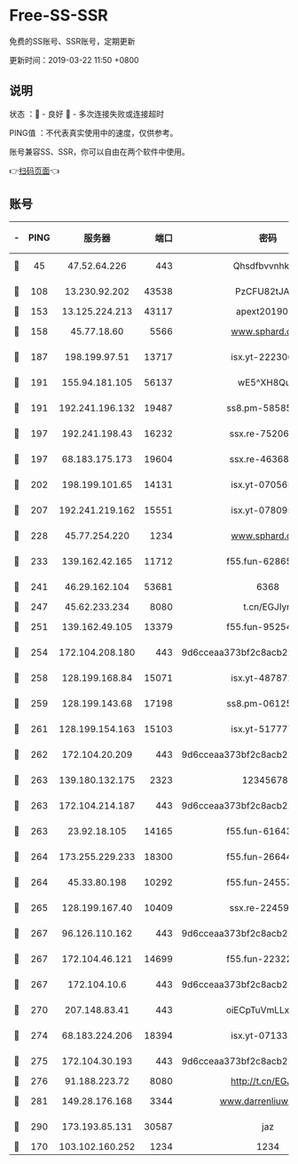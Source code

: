 # Free-SS-SSR

免费的SS账号、SSR账号，定期更新

更新时间：2019-03-22 11:50 +0800

## 说明

状态     ：🙂 - 良好 🙁 - 多次连接失败或连接超时

PING值   ：不代表真实使用中的速度，仅供参考。

账号兼容SS、SSR，你可以自由在两个软件中使用。

👉[扫码页面](https://liesauer.github.io/Free-SS-SSR/)👈

## 账号

|-|PING|服务器|端口|密码|加密方式|区域|
|:----:|:----:|:-----:|-----:|:----:|:----:|:----:|
|🙂|45|47.52.64.226|443|Qhsdfbvvnhkm1|aes-256-cfb|HK|
|🙂|108|13.230.92.202|43538|PzCFU82tJAdZ|aes-256-cfb|JP|
|🙂|153|13.125.224.213|43117|apext2019005|chacha20|KR|
|🙂|158|45.77.18.60|5566|www.sphard.com|aes-256-cfb|JP|
|🙂|187|198.199.97.51|13717|isx.yt-22230608|aes-256-cfb|US|
|🙂|191|155.94.181.105|56137|wE5^XH8Quw|aes-256-cfb|US|
|🙂|191|192.241.196.132|19487|ss8.pm-58585606|aes-256-cfb|US|
|🙂|197|192.241.198.43|16232|ssx.re-75206389|aes-256-cfb|US|
|🙂|197|68.183.175.173|19604|ssx.re-46368916|aes-256-cfb|US|
|🙂|202|198.199.101.65|14131|isx.yt-07056512|aes-256-cfb|US|
|🙂|207|192.241.219.162|15551|isx.yt-07809565|aes-256-cfb|US|
|🙂|228|45.77.254.220|1234|www.sphard.com|aes-256-cfb|SG|
|🙂|233|139.162.42.165|11712|f55.fun-62865746|aes-256-cfb|SG|
|🙂|241|46.29.162.104|53681|6368|aes-256-ctr|RU|
|🙂|247|45.62.233.234|8080|t.cn/EGJIyrl|rc4-md5|CA|
|🙂|251|139.162.49.105|13379|f55.fun-95254203|aes-256-cfb|SG|
|🙂|254|172.104.208.180|443|9d6cceaa373bf2c8acb22e60b6a58be6|aes-256-cfb|US|
|🙂|258|128.199.168.84|15071|isx.yt-48787217|aes-256-cfb|SG|
|🙂|259|128.199.143.68|17198|ss8.pm-06125832|aes-256-cfb|SG|
|🙂|261|128.199.154.163|15103|isx.yt-51777713|aes-256-cfb|SG|
|🙂|262|172.104.20.209|443|9d6cceaa373bf2c8acb22e60b6a58be6|aes-256-cfb|US|
|🙂|263|139.180.132.175|2323|123456789|aes-256-cfb|SG|
|🙂|263|172.104.214.187|443|9d6cceaa373bf2c8acb22e60b6a58be6|aes-256-cfb|US|
|🙂|263|23.92.18.105|14165|f55.fun-61643656|aes-256-cfb|US|
|🙂|264|173.255.229.233|18300|f55.fun-26644878|aes-256-cfb|US|
|🙂|264|45.33.80.198|10292|f55.fun-24557903|aes-256-cfb|US|
|🙂|265|128.199.167.40|10409|ssx.re-22459395|aes-256-cfb|SG|
|🙂|267|96.126.110.162|443|9d6cceaa373bf2c8acb22e60b6a58be6|aes-256-cfb|US|
|🙂|267|172.104.46.121|14699|f55.fun-22322504|aes-256-cfb|SG|
|🙂|267|172.104.10.6|443|9d6cceaa373bf2c8acb22e60b6a58be6|aes-256-cfb|US|
|🙂|270|207.148.83.41|443|oiECpTuVmLLxk4Ts|aes-256-cfb|AU|
|🙂|274|68.183.224.206|18394|isx.yt-07133195|aes-256-cfb|SG|
|🙂|275|172.104.30.193|443|9d6cceaa373bf2c8acb22e60b6a58be6|aes-256-cfb|US|
|🙂|276|91.188.223.72|8080|http://t.cn/EGJIyrl|rc4-md5|RU|
|🙂|281|149.28.176.168|3344|www.darrenliuwei.com|aes-256-cfb|AU|
|🙂|290|173.193.85.131|30587|jaz|aes-256-cfb|US|
|🙁|170|103.102.160.252|1234|1234|rc4-md5|JP|
